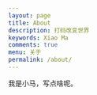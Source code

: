 ```yaml
---
layout: page
title: About
description: 打码改变世界
keywords: Xiao Ma
comments: true
menu: 关于
permalink: /about/
---
```


我是小马，写点啥呢。
